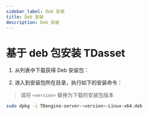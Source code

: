 ```yaml
---
sidebar_label: Deb 安装
title: Deb 安装
description: Deb 安装
---
```


# 基于 deb 包安装 TDasset


1. 从列表中下载获得 Deb 安装包：

2. 进入到安装包所在目录，执行如下的安装命令：

> 请将 `<version>` 替换为下载的安装包版本

```bash
sudo dpkg -i TDengine-server-<version>-Linux-x64.deb
```